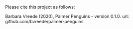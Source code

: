 Please cite this project as follows:

Barbara Vreede (2020),  Palmer Penguins - version 0.1.0. url: github.com/bvreede/palmer-penguins

